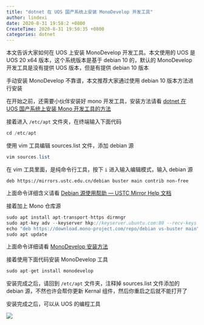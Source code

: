 ```yaml
---
title: "dotnet 在 UOS 国产系统上安装 MonoDevelop 开发工具"
author: lindexi
date: 2020-8-31 19:58:2 +0800
CreateTime: 2020-8-31 19:50:35 +0800
categories: dotnet
---
```


本文告诉大家如何在 UOS 上安装 MonoDevelop 开发工具。本文使用的 UOS 是 UOS 20 x64 版本，这个系统版本是基于 debian 10 的，默认的 MonoDevelop 开发工具是没有提供 UOS 版本，但是有提供 debian 10 版本

<!--more-->


<!-- 发布 -->

手动安装 MonoDevelop 不靠谱，本文推荐大家通过使用 debian 10 版本方法进行安装

在开始之前，还需要小伙伴安装好 mono 开发工具，安装方法请看 [dotnet 在 UOS 国产系统上安装 Mono 开发工具的方法](https://blog.lindexi.com/post/dotnet-%E5%9C%A8-UOS-%E5%9B%BD%E4%BA%A7%E7%B3%BB%E7%BB%9F%E4%B8%8A%E5%AE%89%E8%A3%85-Mono-%E5%BC%80%E5%8F%91%E5%B7%A5%E5%85%B7%E7%9A%84%E6%96%B9%E6%B3%95.html)

接着进入 `/etc/apt` 文件夹，在终端输入下面代码

```csharp
cd /etc/apt
```

使用 vim 工具编辑 sources.list 文件，添加 debian 源

```csharp
vim sources.list
```

在 vim 工具里面，是纯命令行工具，按下 `i` 进入输入编辑模式，输入 debian 源

```
deb https://mirrors.ustc.edu.cn/debian buster main contrib non-free
```

上面命令详细含义请看 [Debian 源使用帮助 — USTC Mirror Help 文档](https://mirrors.ustc.edu.cn/help/debian.html )

接着加上 Mono 仓库源

```csharp
sudo apt install apt-transport-https dirmngr
sudo apt-key adv --keyserver hkp://keyserver.ubuntu.com:80 --recv-keys 3FA7E0328081BFF6A14DA29AA6A19B38D3D831EF
echo "deb https://download.mono-project.com/repo/debian vs-buster main" | sudo tee /etc/apt/sources.list.d/mono-official-vs.list
sudo apt update
```

上面命令详细请看 [MonoDevelop 安装方法](https://www.monodevelop.com/download/#fndtn-download-lin-debian )

接着使用下面代码安装 MonoDevelop 工具

```csharp
sudo apt-get install monodevelop
```

安装完成之后，请回到 `/etc/apt` 文件夹，注释掉 sources.list 文件添加的 debian 源，不然也许会帮你更新 Kernal 组件，然后你重启之后就不能打开了

安装完成之后，可以从 UOS 的编程工具

<!-- ![](image/dotnet 在 UOS 国产系统上安装 MonoDevelop 开发工具/dotnet 在 UOS 国产系统上安装 MonoDevelop 开发工具0.png) -->

![](http://image.acmx.xyz/lindexi%2F20208311957535612.jpg)

